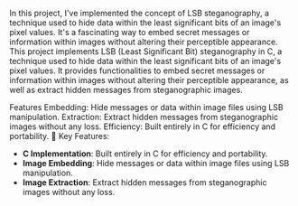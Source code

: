 

In this project, I've implemented the concept of LSB steganography, a technique used to hide data within the least significant bits of an image's pixel values. It's a fascinating way to embed secret messages or information within images without altering their perceptible appearance.
This project implements LSB (Least Significant Bit) steganography in C, a technique used to hide data within the least significant bits of an image's pixel values. It provides functionalities to embed secret messages or information within images without altering their perceptible appearance, as well as extract hidden messages from steganographic images.

Features
Embedding: Hide messages or data within image files using LSB manipulation.
Extraction: Extract hidden messages from steganographic images without any loss.
Efficiency: Built entirely in C for efficiency and portability.
🚀 Key Features:
- **C Implementation**: Built entirely in C for efficiency and portability.
- **Image Embedding**: Hide messages or data within image files using LSB manipulation.
- **Image Extraction**: Extract hidden messages from steganographic images without any loss.
